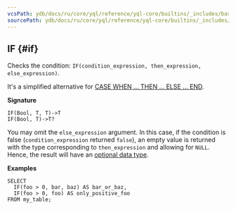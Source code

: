 ```yaml
---
vcsPath: ydb/docs/ru/core/yql/reference/yql-core/builtins/_includes/basic/if.md
sourcePath: ydb/docs/ru/core/yql/reference/yql-core/builtins/_includes/basic/if.md
---
```

## IF {#if}

Checks the condition: `IF(condition_expression, then_expression, else_expression)`.

It's a simplified alternative for [CASE WHEN ... THEN ... ELSE ... END](../../../syntax/expressions.md#case).

**Signature**
```
IF(Bool, T, T)->T
IF(Bool, T)->T?
```

You may omit the `else_expression` argument. In this case, if the condition is false (`condition_expression` returned `false`), an empty value is returned with the type corresponding to `then_expression` and allowing for `NULL`. Hence, the result will have an [optional data type](../../../types/optional.md).

**Examples**
```yql
SELECT
  IF(foo > 0, bar, baz) AS bar_or_baz,
  IF(foo > 0, foo) AS only_positive_foo
FROM my_table;
```
